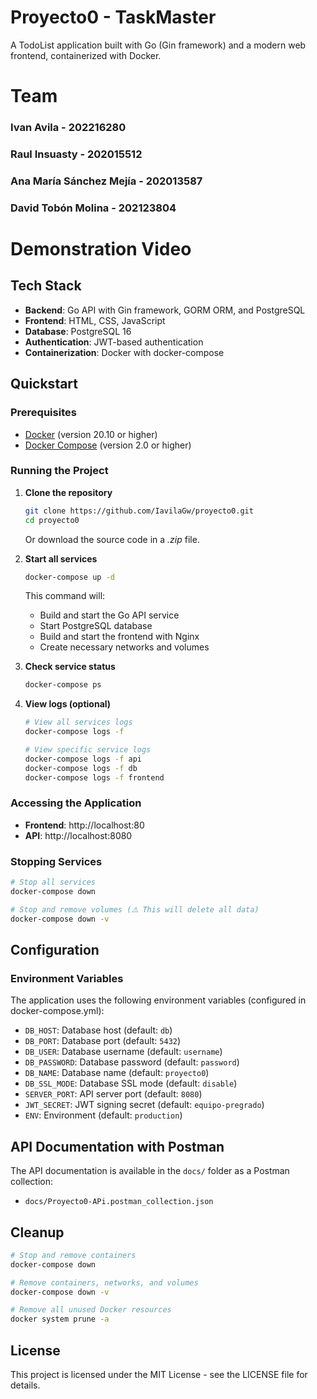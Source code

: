 # Proyecto0 - TaskMaster

A TodoList application built with Go (Gin framework) and a modern web frontend, containerized with Docker.

# Team

### Ivan Avila - 202216280
### Raul Insuasty - 202015512
### Ana María Sánchez Mejía - 202013587
### David Tobón Molina - 202123804

# Demonstration Video

## Tech Stack

- **Backend**: Go API with Gin framework, GORM ORM, and PostgreSQL
- **Frontend**: HTML, CSS, JavaScript
- **Database**: PostgreSQL 16
- **Authentication**: JWT-based authentication
- **Containerization**: Docker with docker-compose

## Quickstart

### Prerequisites

- [Docker](https://docs.docker.com/get-docker/) (version 20.10 or higher)
- [Docker Compose](https://docs.docker.com/compose/install/) (version 2.0 or higher)

### Running the Project

1. **Clone the repository**
   ```bash
   git clone https://github.com/IavilaGw/proyecto0.git
   cd proyecto0
   ```

   Or download the source code in a _.zip_ file.

2. **Start all services**
   ```bash
   docker-compose up -d
   ```

   This command will:
   - Build and start the Go API service
   - Start PostgreSQL database
   - Build and start the frontend with Nginx
   - Create necessary networks and volumes

3. **Check service status**
   ```bash
   docker-compose ps
   ```

4. **View logs (optional)**
   ```bash
   # View all services logs
   docker-compose logs -f
   
   # View specific service logs
   docker-compose logs -f api
   docker-compose logs -f db
   docker-compose logs -f frontend
   ```

### Accessing the Application

- **Frontend**: http://localhost:80
- **API**: http://localhost:8080

### Stopping Services

```bash
# Stop all services
docker-compose down

# Stop and remove volumes (⚠️ This will delete all data)
docker-compose down -v
```

## Configuration

### Environment Variables

The application uses the following environment variables (configured in docker-compose.yml):

- `DB_HOST`: Database host (default: `db`)
- `DB_PORT`: Database port (default: `5432`)
- `DB_USER`: Database username (default: `username`)
- `DB_PASSWORD`: Database password (default: `password`)
- `DB_NAME`: Database name (default: `proyecto0`)
- `DB_SSL_MODE`: Database SSL mode (default: `disable`)
- `SERVER_PORT`: API server port (default: `8080`)
- `JWT_SECRET`: JWT signing secret (default: `equipo-pregrado`)
- `ENV`: Environment (default: `production`)

## API Documentation with Postman

The API documentation is available in the `docs/` folder as a Postman collection:
- `docs/Proyecto0-APi.postman_collection.json`

## Cleanup

```bash
# Stop and remove containers
docker-compose down

# Remove containers, networks, and volumes
docker-compose down -v

# Remove all unused Docker resources
docker system prune -a
```

## License

This project is licensed under the MIT License - see the LICENSE file for details.
